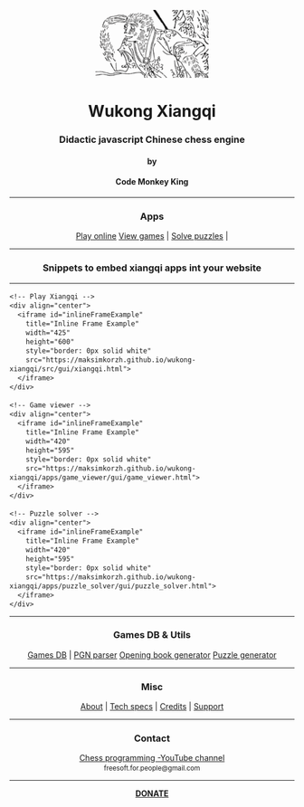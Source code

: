 <p align="center">
  <img src="src/gui/game/images/misc/logo.png">
</p>

<h1 align="center">Wukong Xiangqi</h1>
<h3 align="center">Didactic javascript Chinese chess engine</h3>
<h4 align="center">by</h4>
<h4 align="center">Code Monkey King</h4>
<hr>
<h3 align="center">Apps</h3>
  
<p align="center">
  <a href="https://maksimkorzh.github.io/wukong-xiangqi/src/gui/xiangqi.html">Play online</a>
  <a href="https://maksimkorzh.github.io/wukong-xiangqi/apps/game_viewer/gui/game_viewer.html">View games</a> |
  <a href="https://maksimkorzh.github.io/wukong-xiangqi/apps/puzzle_solver/gui/puzzle_solver.html">Solve puzzles</a> |
</p>
<hr>
<h3 align="center">Snippets to embed xiangqi apps int your website</h3>
<hr>

    <!-- Play Xiangqi -->
    <div align="center">
      <iframe id="inlineFrameExample"
        title="Inline Frame Example"
        width="425"
        height="600"
        style="border: 0px solid white"
        src="https://maksimkorzh.github.io/wukong-xiangqi/src/gui/xiangqi.html">
      </iframe>
    </div>

    <!-- Game viewer -->
    <div align="center">
      <iframe id="inlineFrameExample"
        title="Inline Frame Example"
        width="420"
        height="595"
        style="border: 0px solid white"
        src="https://maksimkorzh.github.io/wukong-xiangqi/apps/game_viewer/gui/game_viewer.html">
      </iframe>
    </div>
    
    <!-- Puzzle solver -->
    <div align="center">
      <iframe id="inlineFrameExample"
        title="Inline Frame Example"
        width="420"
        height="595"
        style="border: 0px solid white"
        src="https://maksimkorzh.github.io/wukong-xiangqi/apps/puzzle_solver/gui/puzzle_solver.html">
      </iframe>
    </div>

<hr>
<h3 align="center">Games DB & Utils</h3>
<p align="center">
  <a href="https://github.com/maksimKorzh/wukong-xiangqi/tree/main/xqdb">Games DB</a> |
  <a href="https://github.com/maksimKorzh/wukong-xiangqi/tree/main/xiangqi_pgn_parser">PGN parser</a>
  <a href="https://github.com/maksimKorzh/wukong-xiangqi/tree/main/opening_book_generator">Opening book generator</a>
  <a href="https://github.com/maksimKorzh/wukong-xiangqi/tree/main/puzzle_generator">Puzzle generator</a>
</p>
<hr>
<h3 align="center">Misc</h3>
<p align="center">
  <a href="https://github.com/maksimKorzh/wukong-xiangqi/blob/main/docs/ABOUT.MD">About</a> |
  <a href="https://github.com/maksimKorzh/wukong-xiangqi/blob/main/docs/SPECS.MD">Tech specs</a> |
  <a href="https://github.com/maksimKorzh/wukong-xiangqi/blob/main/docs/CREDITS.MD">Credits</a> |
  <a href="https://github.com/maksimKorzh/wukong-xiangqi/issues">Support</a>
</p>
<hr>
<h3 align="center">Contact</h3>
<p align="center">
  <a href="https://www.youtube.com/channel/UCB9-prLkPwgvlKKqDgXhsMQ/playlists">Chess programming -YouTube channel</a><br>
  <small>freesoft.for.people@gmail.com</small>
</p>
<hr>
<p align="center">
  <a href="https://www.patreon.com/code_monkey_king"><strong>DONATE</strong></a>
</p>



 


